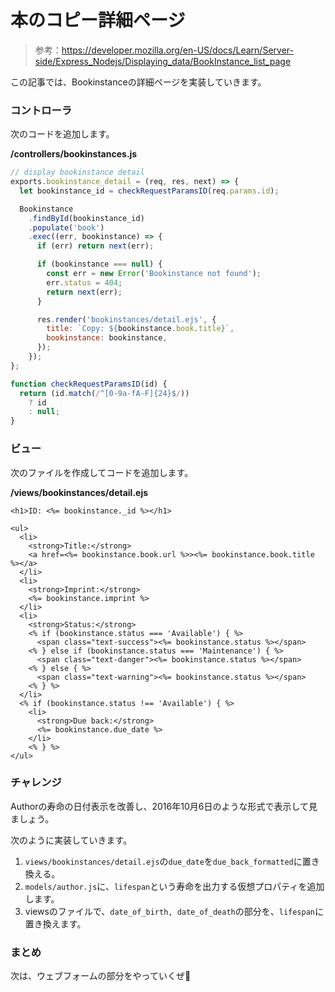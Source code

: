 # 本のコピー詳細ページ

> 参考：https://developer.mozilla.org/en-US/docs/Learn/Server-side/Express_Nodejs/Displaying_data/BookInstance_list_page

この記事では、Bookinstanceの詳細ページを実装していきます。

### コントローラ

次のコードを追加します。

**/controllers/bookinstances.js**

```javascript
// display bookinstance detail
exports.bookinstance_detail = (req, res, next) => {
  let bookinstance_id = checkRequestParamsID(req.params.id);

  Bookinstance
    .findById(bookinstance_id)
    .populate('book')
    .exec((err, bookinstance) => {
      if (err) return next(err);

      if (bookinstance === null) {
        const err = new Error('Bookinstance not found');
        err.status = 404;
        return next(err);
      }

      res.render('bookinstances/detail.ejs', {
        title: `Copy: ${bookinstance.book.title}`,
        bookinstance: bookinstance,
      });
    });
};

function checkRequestParamsID(id) {
  return (id.match(/^[0-9a-fA-F]{24}$/))
    ? id
    : null;
}
```

### ビュー

次のファイルを作成してコードを追加します。

**/views/bookinstances/detail.ejs**

```ejs
<h1>ID: <%= bookinstance._id %></h1>

<ul>
  <li>
    <strong>Title:</strong>
    <a href=<%= bookinstance.book.url %>><%= bookinstance.book.title %></a>
  </li>
  <li>
    <strong>Imprint:</strong>
    <%= bookinstance.imprint %>
  </li>
  <li>
    <strong>Status:</strong>
    <% if (bookinstance.status === 'Available') { %>
      <span class="text-success"><%= bookinstance.status %></span>
    <% } else if (bookinstance.status === 'Maintenance') { %>
      <span class="text-danger"><%= bookinstance.status %></span>
    <% } else { %>
      <span class="text-warning"><%= bookinstance.status %></span>
    <% } %>
  </li>
  <% if (bookinstance.status !== 'Available') { %>
    <li>
      <strong>Due back:</strong>
      <%= bookinstance.due_date %>
    </li>
    <% } %>
</ul>
```

### チャレンジ

Authorの寿命の日付表示を改善し、2016年10月6日のような形式で表示して見ましょう。

次のように実装していきます。

1. `views/bookinstances/detail.ejs`の`due_date`を`due_back_formatted`に置き換える。
2. `models/author.js`に、`lifespan`という寿命を出力する仮想プロパティを追加します。
3. viewsのファイルで、`date_of_birth, date_of_death`の部分を、`lifespan`に置き換えます。

### まとめ

次は、ウェブフォームの部分をやっていくぜ🤩
